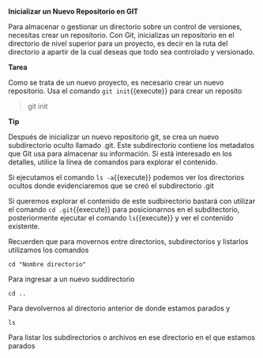 **Inicializar un Nuevo Repositorio en GIT**

Para almacenar o gestionar un directorio sobre un control de versiones, necesitas crear un repositorio. Con Git, inicializas un repositorio en el directorio de nivel superior para un proyecto, es decir en la ruta del directorio a apartir de la cual deseas que todo sea controlado y versionado.

**Tarea**

Como se trata de un nuevo proyecto, es necesario crear un nuevo repositorio. Usa el comando `git init`{{execute}} para crear un reposito


> git init


**Tip**

Después de inicializar un nuevo repositorio git, se crea un nuevo subdirectorio oculto llamado .git. Este subdirectorio contiene los metadatos que Git usa para almacenar su información. Si está interesado en los detalles, utilice la línea de comandos para explorar el contenido.

Si ejecutamos el comando `ls -a`{{execute}} podemos ver los directorios ocultos donde evidenciaremos que se creó el subdirectorio .git

Si queremos explorar el contenido de este sudbirectorio bastará con utilizar el comando `cd .git`{{execute}} para posicionarnos en el subditectorio, posteriormente ejecutar el comando `ls`{{execute}} y ver el contenido existente.

Recuerden que para movernos entre directorios, subdirectorios y listarlos utilizamos los comandos 

``` git
cd "Nombre directorio"

```

Para ingresar a un nuevo suddirectorio

``` 
cd ..
``` 

Para devolvernos al directorio anterior de donde estamos parados y

```
ls
``` 

Para listar los subdirectorios o archivos en ese directorio en el que estamos parados